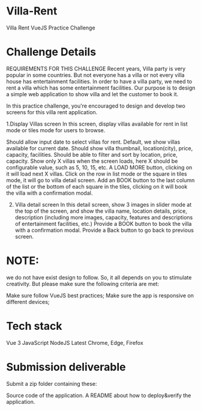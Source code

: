 # Villa-Rent
Villa Rent VueJS Practice Challenge
# Challenge Details
REQUIREMENTS FOR THIS CHALLENGE
Recent years, Villa party is very popular in some countries. But not everyone has a villa or not every villa house has entertainment facilities. In order to have a villa party, we need to rent a villa which has some entertainment facilities.
Our purpose is to design a simple web application to show villa and let the customer to book it.

In this practice challenge, you're encouraged to design and develop two screens for this villa rent application.

1.Display Villas screen
In this screen, display villas available for rent in list mode or tiles mode for users to browse.

Should allow input date to select villas for rent. Default, we show villas available for current date.
Should show villa thumbnail, location(city), price, capacity, facilities. Should be able to filter and sort by location, price, capacity.
Show only X villas when the screen loads, here X should be configurable value, such as 5, 10, 15, etc.
A LOAD MORE button, clicking on it will load next X villas.
Click on the row in list mode or the square in tiles mode, it will go to villa detail screen.
Add an BOOK button to the last column of the list or the bottom of each square in the tiles, clicking on it will book the villa with a confirmation modal.

2. Villa detail screen
In this detail screen, show 3 images in slider mode at the top of the screen, and show the villa name, location details, price, description (including more images, capacity, features and descriptions of entertainment facilities, etc.)
Provide a BOOK button to book the villa with a confirmation modal.
Provide a Back button to go back to previous screen.

# NOTE:
we do not have exist design to follow. So, it all depends on you to stimulate creativity. But please make sure the following criteria are met:

Make sure follow VueJS best practices;
Make sure the app is responsive on different devices;

# Tech stack
Vue 3
JavaScript
NodeJS
Latest Chrome, Edge, Firefox

# Submission deliverable
Submit a zip folder containing these:

Source code of the application.
A README about how to deploy&verify the application.
